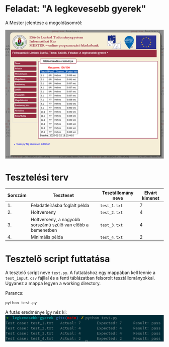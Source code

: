 # Feladat: "A legkevesebb gyerek"

A Mester jelentése a megoldásomról:

![eredmény](Mester_riport.png)

# Tesztelési terv

| Sorszám | Teszteset                                                    | Tesztállomány neve | Elvárt kimenet |
|---------|--------------------------------------------------------------|--------------------|----------------|
| 1.      | Feladatleírásba foglalt példa                                | `test_1.txt`       | 7              |
| 2.      | Holtverseny                                                  | `test_2.txt`       | 4              |
| 3.      | Holtverseny, a nagyobb sorszámú szülő van előbb a bemenetben | `test_3.txt`       | 4              |
| 4.      | Minimális példa                                              | `test_4.txt`       | 2              |


# Tesztelő script futtatása

A tesztelő script neve `test.py`.
A futtatáshoz egy mappában kell lennie a `test_input.csv` fájllal és a fenti táblázatban felsorolt tesztállományokkal.
Ugyanez a mappa legyen a working directory.

Parancs:

```shell
python test.py
```

A futás eredménye így néz ki:
![képernyőkép](teszt.png)

